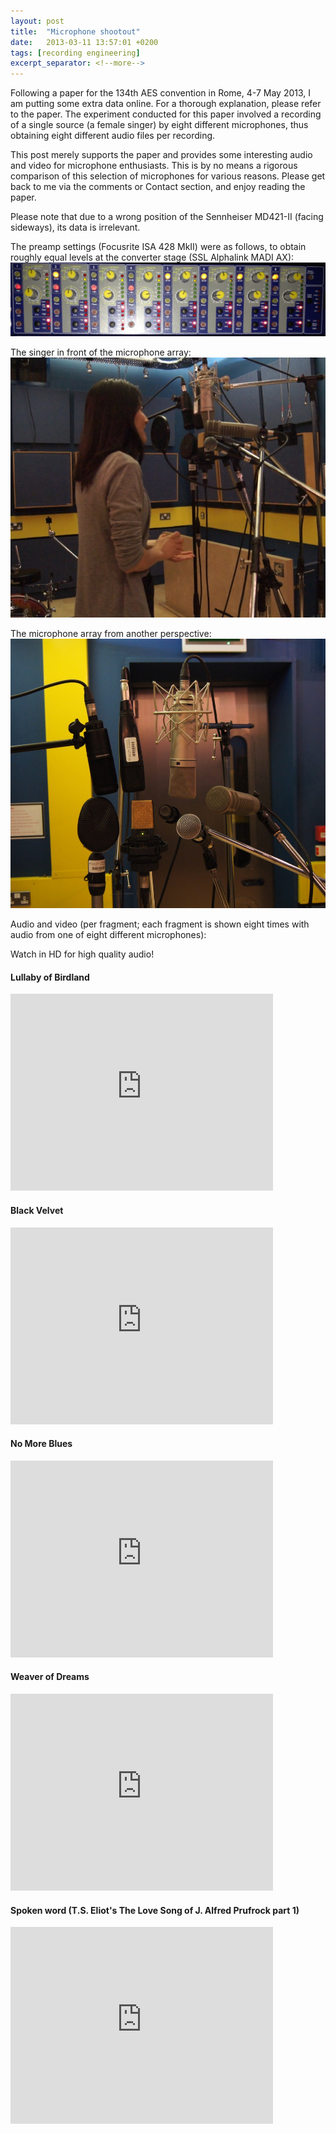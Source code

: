 ```yaml
---
layout: post
title:  "Microphone shootout"
date:   2013-03-11 13:57:01 +0200
tags: [recording engineering]
excerpt_separator: <!--more-->
---
```


Following a paper for the 134th AES convention in Rome, 4-7 May 2013, I am putting some extra data online. For a thorough explanation, please refer to the paper. The experiment conducted for this paper involved a recording of a single source (a female singer) by eight different microphones, thus obtaining eight different audio files per recording. 

This post merely supports the paper and provides some interesting audio and video for microphone enthusiasts. This is by no means a rigorous comparison of this selection of microphones for various reasons. Please get back to me via the comments or Contact section, and enjoy reading the paper. 

Please note that due to a wrong position of the Sennheiser MD421-II (facing sideways), its data is irrelevant. 

The preamp settings (Focusrite ISA 428 MkII) were as follows, to obtain roughly equal levels at the converter stage (SSL Alphalink MADI AX):
![Focusrite ISA 428 MkII](/images/blog/2013/03/isa428.jpg)

The singer in front of the microphone array:
![Picture](/images/blog/2013/03/maria.jpg)

The microphone array from another perspective:
![Microphone array](/images/blog/2013/03/mic-array.jpg)

Audio and video (per fragment; each fragment is shown eight times with audio from one of eight different microphones):

Watch in HD for high quality audio! 

#### Lullaby of Birdland
<iframe width="420" height="315" src="http://www.youtube.com/embed/CrBnvvBRefM" frameborder="0" allowfullscreen></iframe>

#### Black Velvet
<iframe width="420" height="315" src="http://www.youtube.com/embed/ctk037ouWH8" frameborder="0" allowfullscreen></iframe>

#### No More Blues
<iframe width="420" height="315" src="http://www.youtube.com/embed/nwXFdfkar9c" frameborder="0" allowfullscreen></iframe>

#### Weaver of Dreams
<iframe width="420" height="315" src="http://www.youtube.com/embed/D_9OTRJLD20" frameborder="0" allowfullscreen></iframe>

#### Spoken word (T.S. Eliot's The Love Song of J. Alfred Prufrock part 1)
<iframe width="420" height="315" src="http://www.youtube.com/embed/He33i3wsefM" frameborder="0" allowfullscreen></iframe>

